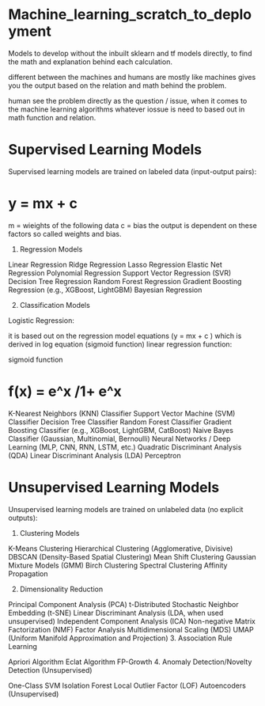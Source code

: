 # Machine_learning_scratch_to_deployment
Models to develop without the inbuilt sklearn and tf models directly, to find the math and explanation behind each calculation.


different between the machines and humans are mostly like machines gives you the output based on the relation and math behind the problem.

human see the problem  directly as the question / issue, when it comes to the machine learning algorithms whatever iossue is need to based out in math function and relation.

# Supervised Learning Models
Supervised learning models are trained on labeled data (input-output pairs):

# y = mx + c
m = wieights of the following data 
c = bias 
the output is dependent  on these factors so called weights and bias.


1. Regression Models

Linear Regression 
Ridge Regression
Lasso Regression
Elastic Net Regression
Polynomial Regression
Support Vector Regression (SVR)
Decision Tree Regression
Random Forest Regression
Gradient Boosting Regression (e.g., XGBoost, LightGBM)
Bayesian Regression


2. Classification Models

Logistic Regression:

it is based out on the regression model equations (y = mx + c ) which is derived in log equation (sigmoid function) 
linear regression function: 


sigmoid function 
# f(x) = e^x /1+ e^x

K-Nearest Neighbors (KNN) Classifier
Support Vector Machine (SVM) Classifier
Decision Tree Classifier
Random Forest Classifier
Gradient Boosting Classifier (e.g., XGBoost, LightGBM, CatBoost)
Naive Bayes Classifier (Gaussian, Multinomial, Bernoulli)
Neural Networks / Deep Learning (MLP, CNN, RNN, LSTM, etc.)
Quadratic Discriminant Analysis (QDA)
Linear Discriminant Analysis (LDA)
Perceptron

# Unsupervised Learning Models
Unsupervised learning models are trained on unlabeled data (no explicit outputs):

1. Clustering Models

K-Means Clustering
Hierarchical Clustering (Agglomerative, Divisive)
DBSCAN (Density-Based Spatial Clustering)
Mean Shift Clustering
Gaussian Mixture Models (GMM)
Birch Clustering
Spectral Clustering
Affinity Propagation


2. Dimensionality Reduction

Principal Component Analysis (PCA)
t-Distributed Stochastic Neighbor Embedding (t-SNE)
Linear Discriminant Analysis (LDA, when used unsupervised)
Independent Component Analysis (ICA)
Non-negative Matrix Factorization (NMF)
Factor Analysis
Multidimensional Scaling (MDS)
UMAP (Uniform Manifold Approximation and Projection)
3. Association Rule Learning

Apriori Algorithm
Eclat Algorithm
FP-Growth
4. Anomaly Detection/Novelty Detection (Unsupervised)

One-Class SVM
Isolation Forest
Local Outlier Factor (LOF)
Autoencoders (Unsupervised)

